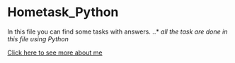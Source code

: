 # Hometask_Python
In this file you can find some tasks with answers.
..* _all the task are done in this file using Python_

[Click here to see more about me](https://youtu.be/dQw4w9WgXcQ?si=GT5g-IzaGDn5J-aG)
